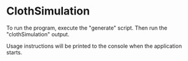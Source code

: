 # ClothSimulation

To run the program, execute the "generate" script.
Then run the "clothSimulation" output.

Usage instructions will be printed to the console when the application starts.
